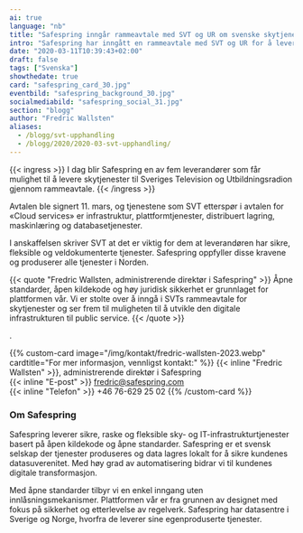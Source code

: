 ```yaml
---
ai: true
language: "nb"
title: "Safespring inngår rammeavtale med SVT og UR om svenske skytjenester"
intro: "Safespring har inngått en rammeavtale med SVT og UR for å levere sikre, fleksible og veldokumenterte skytjenester."
date: "2020-03-11T10:39:43+02:00"
draft: false
tags: ["Svenska"]
showthedate: true
card: "safespring_card_30.jpg"
eventbild: "safespring_background_30.jpg"
socialmediabild: "safespring_social_31.jpg"
section: "blogg"
author: "Fredric Wallsten"
aliases:
  - /blogg/svt-upphandling
  - /blogg/2020/2020-03-svt-upphandling/
---
```

{{< ingress >}}
I dag blir Safespring en av fem leverandører som får mulighet til å levere skytjenester til Sveriges Television og Utbildningsradion gjennom rammeavtale.
{{< /ingress >}}

Avtalen ble signert 11. mars, og tjenestene som SVT etterspør i avtalen for «Cloud services» er infrastruktur, plattformtjenester, distribuert lagring, maskinlæring og databasetjenester.

I anskaffelsen skriver SVT at det er viktig for dem at leverandøren har sikre, fleksible og veldokumenterte tjenester. Safespring oppfyller disse kravene og produserer alle tjenester i Norden.

{{< quote "Fredric Wallsten, administrerende direktør i Safespring" >}}
Åpne standarder, åpen kildekode og høy juridisk sikkerhet er grunnlaget for plattformen vår. Vi er stolte over å inngå i SVTs rammeavtale for skytjenester og ser frem til muligheten til å utvikle den digitale infrastrukturen til public service.
{{< /quote >}}

.

{{% custom-card image="/img/kontakt/fredric-wallsten-2023.webp" cardtitle="For mer informasjon, vennligst kontakt:" %}}
{{< inline "Fredric Wallsten" >}}, administrerende direktør i Safespring  
{{< inline "E-post" >}} fredric@safespring.com  
{{< inline "Telefon" >}} +46 76-629 25 02
{{% /custom-card %}}

### Om Safespring

Safespring leverer sikre, raske og fleksible sky- og IT-infrastrukturtjenester basert på åpen kildekode og åpne standarder. Safespring er et svensk selskap der tjenester produseres og data lagres lokalt for å sikre kundenes datasuverenitet. Med høy grad av automatisering bidrar vi til kundenes digitale transformasjon.

Med åpne standarder tilbyr vi en enkel inngang uten innlåsningsmekanismer. Plattformen vår er fra grunnen av designet med fokus på sikkerhet og etterlevelse av regelverk. Safespring har datasentre i Sverige og Norge, hvorfra de leverer sine egenproduserte tjenester.